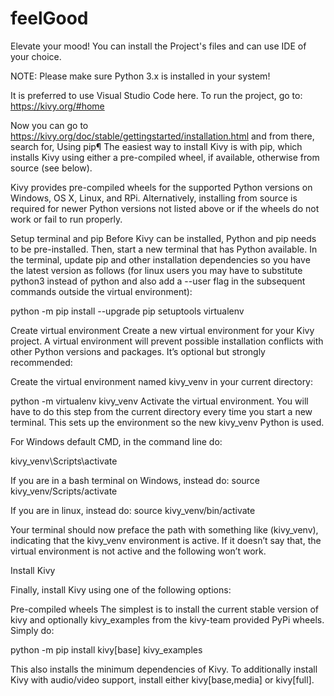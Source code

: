 # feelGood
Elevate your mood!
 You can install the Project's files and can use IDE of your choice.
 
 NOTE: Please make sure Python 3.x is installed in your system!
 
 It is preferred to use Visual Studio Code here.
 To run the project, go to: https://kivy.org/#home
 
 Now you can go to https://kivy.org/doc/stable/gettingstarted/installation.html and from there, search for,
 Using pip¶
The easiest way to install Kivy is with pip, which installs Kivy using either a pre-compiled wheel, if available, otherwise from source (see below).

Kivy provides pre-compiled wheels for the supported Python versions on Windows, OS X, Linux, and RPi. Alternatively, installing from source is required for newer Python versions not listed above or if the wheels do not work or fail to run properly.


Setup terminal and pip
Before Kivy can be installed, Python and pip needs to be pre-installed. Then, start a new terminal that has Python available. In the terminal, update pip and other installation dependencies so you have the latest version as follows (for linux users you may have to substitute python3 instead of python and also add a --user flag in the subsequent commands outside the virtual environment):

python -m pip install --upgrade pip setuptools virtualenv

Create virtual environment
Create a new virtual environment for your Kivy project. A virtual environment will prevent possible installation conflicts with other Python versions and packages. It’s optional but strongly recommended:

Create the virtual environment named kivy_venv in your current directory:

python -m virtualenv kivy_venv
Activate the virtual environment. You will have to do this step from the current directory every time you start a new terminal. This sets up the environment so the new kivy_venv Python is used.

For Windows default CMD, in the command line do:

kivy_venv\Scripts\activate

If you are in a bash terminal on Windows, instead do:
source kivy_venv/Scripts/activate

If you are in linux, instead do:
source kivy_venv/bin/activate

Your terminal should now preface the path with something like (kivy_venv), indicating that the kivy_venv environment is active. If it doesn’t say that, the virtual environment is not active and the following won’t work.

Install Kivy

Finally, install Kivy using one of the following options:

Pre-compiled wheels
The simplest is to install the current stable version of kivy and optionally kivy_examples from the kivy-team provided PyPi wheels. Simply do:

python -m pip install kivy[base] kivy_examples

This also installs the minimum dependencies of Kivy. To additionally install Kivy with audio/video support, install either kivy[base,media] or kivy[full]. 
